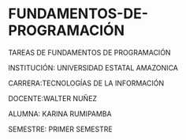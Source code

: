 # FUNDAMENTOS-DE-PROGRAMACIÓN

TAREAS DE FUNDAMENTOS DE PROGRAMACIÓN

INSTITUCIÓN: UNIVERSIDAD ESTATAL AMAZONICA

CARRERA:TECNOLOGÍAS DE LA INFORMACIÓN

DOCENTE:WALTER NUÑEZ

ALUMNA: KARINA RUMIPAMBA

SEMESTRE: PRIMER SEMESTRE


